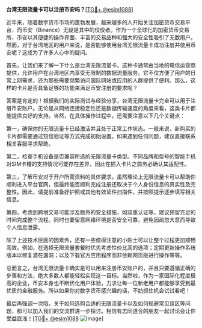 **台湾无限流量卡可以注册币安吗？**[[TG💪+ @esim1088](https://t.me/s/esim1088)]

近年来，随着数字货币市场的蓬勃发展，越来越多的人开始关注加密货币交易平台，而币安（Binance）无疑是其中的佼佼者。作为一个全球化的加密货币交易所，币安以其便捷的操作界面、丰富的交易品种和强大的安全性吸引了无数用户。然而，对于台湾地区的用户来说，是否能够使用台湾无限流量卡成功注册并使用币安呢？这成为了许多人心中的疑问。

首先，让我们来了解一下什么是台湾无限流量卡。这种卡通常由当地的电信运营商提供，允许用户在台湾地区内享受无限制的数据流量服务。它不仅方便了用户的日常上网需求，还为那些需要频繁访问国际网站或应用的人群提供了便利。那么，这样的卡片是否具备足够的功能来满足币安注册的要求呢？

答案是肯定的！根据我们的实际测试与经验分享，台湾无限流量卡完全可以用于注册币安账户。无论是从网络连接稳定性还是数据传输速度的角度来看，这类卡片都能提供良好的支持。当然，在具体操作过程中，还需要注意以下几个关键点：

第一，确保你的无限流量卡已经激活并且处于正常工作状态。一般来说，新购买的卡片都需要通过短信验证等方式完成初始设置。如果遇到任何问题，建议直接联系相关客服寻求帮助。

第二，检查手机设备是否兼容所选的无限流量卡类型。不同品牌和型号的智能手机对SIM卡槽的支持情况可能存在差异，因此在插入卡片之前务必确认其适配性。

第三，了解币安对于开户所需资料的具体要求。虽然理论上无限流量卡可以帮助你顺利进入平台官网，但最终能否顺利完成注册还取决于个人身份信息的真实性及完整性。因此，请提前准备好护照或其他有效证件扫描件，并按照提示逐步填写相关信息。

第四，考虑到跨境交易可能涉及额外的安全措施，如双重认证等，建议预留充足的时间完成整个流程。同时也要留意网络环境是否安全可靠，避免因疏忽大意而导致个人信息泄露。

除了上述技术层面的因素外，还有一些值得注意的小贴士可以让整个过程更加顺畅高效。例如，在选择无限流量套餐时优先考虑性价比高的选项；定期更新操作系统版本以修复潜在漏洞；以及下载官方应用程序而非依赖网页版进行操作等等。

总而言之，台湾无限流量卡确实是可以用来注册币安账户的，并且只要遵循正确的步骤和方法，绝大多数人都能轻松实现这一目标。当然啦，作为一家国际化程度极高的企业，币安本身也不断优化用户体验，力求让每一位新老用户都能够享受到最优质的金融服务。所以如果你对数字货币感兴趣的话，不妨抓住机会试试看吧！

最后再强调一次哦，关于如何选购合适的无限流量卡以及如何规避常见误区等问题，都可以加入我们的交流群进一步探讨。相信有志同道合的朋友一起讨论会让你受益匪浅！[[TG💪+ @esim1088](https://t.me/s/esim1088) ![Image](https://i.postimg.cc/4NQfJmqS/Snipaste-2025-05-13-00-14-12.png)]
